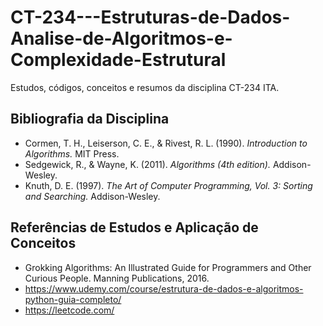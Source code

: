 # CT-234---Estruturas-de-Dados-Analise-de-Algoritmos-e-Complexidade-Estrutural
Estudos, códigos, conceitos e resumos da disciplina CT-234 ITA.

## Bibliografia da Disciplina

- Cormen, T. H., Leiserson, C. E., & Rivest, R. L. (1990). *Introduction to Algorithms.* MIT Press.
- Sedgewick, R., & Wayne, K. (2011). *Algorithms (4th edition).* Addison-Wesley.
- Knuth, D. E. (1997). *The Art of Computer Programming, Vol. 3: Sorting and Searching.* Addison-Wesley.

## Referências de Estudos e Aplicação de Conceitos

- Grokking Algorithms: An Illustrated Guide for Programmers and Other Curious People. Manning Publications, 2016.
- https://www.udemy.com/course/estrutura-de-dados-e-algoritmos-python-guia-completo/
- https://leetcode.com/
  

